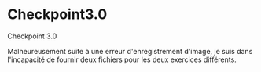 # Checkpoint3.0
Checkpoint 3.0 

Malheureusement suite à une erreur d'enregistrement d'image, je suis dans l'incapacité de fournir deux fichiers pour les deux exercices différents.
